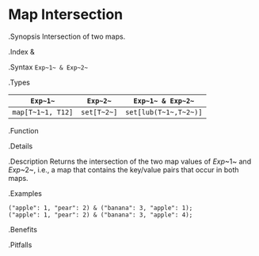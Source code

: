 # Map Intersection

.Synopsis
Intersection of two maps.

.Index
&

.Syntax
`Exp~1~ & Exp~2~`

.Types


| `Exp~1~`    |  `Exp~2~`      | `Exp~1~ & Exp~2~`      |
| --- | --- | --- |
| `map[T~1~1, T12]` |  `set[T~2~]`   | `set[lub(T~1~,T~2~)]`  |


.Function

.Details

.Description
Returns the intersection of the two map values of _Exp_~1~ and _Exp_~2~, i.e., a map that contains the key/value pairs that
occur in both maps.

.Examples
```rascal-shell
("apple": 1, "pear": 2) & ("banana": 3, "apple": 1);
("apple": 1, "pear": 2) & ("banana": 3, "apple": 4);
```

.Benefits

.Pitfalls

